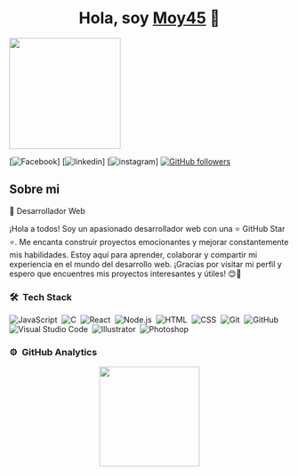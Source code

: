 <div align="center">
<h1 align="center">Hola, soy <a href="https://aristi.dev">Moy45</a> 👋</h1>
</div>
<img src="https://i.ibb.co/nj3Rfd7/banner-github.jpg" height="200px" width=""100%>

[![Facebook](https://www.facebook.com/people/WebDev-by-Moises/61556653184440)]
[![linkedin](https://www.linkedin.com/in/moises-santos-hern%C3%A1ndez-31192b290)]
[![instagram](https://www.instagram.com/webdevbymoises)]
[![GitHub followers](https://img.shields.io/github/followers/arisguimera?style=social)](https://github.com/Moisessantos45)

## Sobre mi

🚀 Desarrollador Web

¡Hola a todos! Soy un apasionado desarrollador web con una ⭐ GitHub Star ⭐. Me encanta construir proyectos emocionantes y mejorar constantemente mis habilidades. Estoy aquí para aprender, colaborar y compartir mi experiencia en el mundo del desarrollo web. ¡Gracias por visitar mi perfil y espero que encuentres mis proyectos interesantes y útiles! 😊🌟
<br>

### 🛠 &nbsp;Tech Stack

![JavaScript](https://img.shields.io/badge/-JavaScript-05122A?style=flat&logo=javascript)&nbsp;
![C](https://img.shields.io/badge/-C-05122A?style=flat&logo=C&logoColor=A8B9CC)&nbsp;
![React](https://img.shields.io/badge/-React-05122A?style=flat&logo=react)&nbsp;
![Node.js](https://img.shields.io/badge/-Node.js-05122A?style=flat&logo=node.js)&nbsp;
![HTML](https://img.shields.io/badge/-HTML-05122A?style=flat&logo=HTML5)&nbsp;
![CSS](https://img.shields.io/badge/-CSS-05122A?style=flat&logo=CSS3&logoColor=1572B6)&nbsp;
![Git](https://img.shields.io/badge/-Git-05122A?style=flat&logo=git)&nbsp;
![GitHub](https://img.shields.io/badge/-GitHub-05122A?style=flat&logo=github)&nbsp;
![Visual Studio Code](https://img.shields.io/badge/-Visual%20Studio%20Code-05122A?style=flat&logo=visual-studio-code&logoColor=007ACC)&nbsp;
![Illustrator](https://img.shields.io/badge/-Illustrator-05122A?style=flat&logo=adobe-illustrator)&nbsp;
![Photoshop](https://img.shields.io/badge/-Photoshop-05122A?style=flat&logo=adobe-photoshop)&nbsp;


### ⚙️ &nbsp;GitHub Analytics

<p align="center">
<a href="https://github.com/Moisessantos45">
  <img height="180em" src="https://github-readme-stats-eight-theta.vercel.app/api/top-langs/?username=Moisessantos45&layout=compact&langs_count=8&theme=algolia"/>
</a>
</p>
